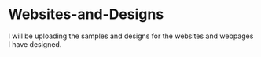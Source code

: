 # Websites-and-Designs
I will be uploading the samples and designs for the websites and webpages I have designed. 
